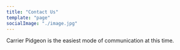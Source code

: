 ```yaml
---
title: "Contact Us"
template: "page"
socialImage: "./image.jpg"
---
```


Carrier Pidgeon is the easiest mode of communication at this time.